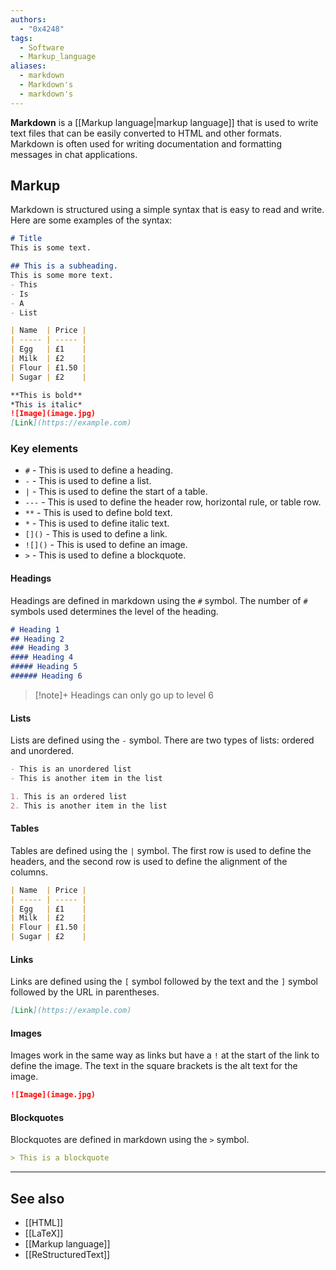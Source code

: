 ```yaml
---
authors:
  - "0x4248"
tags:
  - Software
  - Markup_language
aliases:
  - markdown
  - Markdown's
  - markdown's
---
```

**Markdown** is a [[Markup language|markup language]] that is used to write text files that can be easily 
converted to HTML and other formats. Markdown is often used for writing documentation and formatting messages in chat applications.

## Markup
Markdown is structured using a simple syntax that is easy to read and write. Here are some examples of the syntax:


```markdown
# Title
This is some text.

## This is a subheading.
This is some more text.
- This
- Is
- A
- List

| Name  | Price |
| ----- | ----- |
| Egg   | £1    |
| Milk  | £2    |
| Flour | £1.50 |
| Sugar | £2    |

**This is bold**
*This is italic*
![Image](image.jpg)
[Link](https://example.com)
```

### Key elements
- `#` - This is used to define a heading.
- `-` - This is used to define a list.
- `|` - This is used to define the start of a table.
- `---` - This is used to define the header row, horizontal rule, or table row.
- `**` - This is used to define bold text.
- `*` - This is used to define italic text.
- `[]()` - This is used to define a link.
- `![]()` - This is used to define an image.
- `>` - This is used to define a blockquote.

#### Headings
Headings are defined in markdown using the `#` symbol. The number of `#` symbols used determines the level of the heading.

```markdown
# Heading 1
## Heading 2
### Heading 3
#### Heading 4
##### Heading 5
###### Heading 6
```

> [!note]+
> Headings can only go up to level 6

#### Lists
Lists are defined using the `-` symbol. There are two types of lists: ordered and unordered.

```markdown
- This is an unordered list
- This is another item in the list
```

```markdown
1. This is an ordered list
2. This is another item in the list
```

#### Tables
Tables are defined using the `|` symbol. The first row is used to define the headers, and the second row is used to define the alignment of the columns.

```markdown
| Name  | Price |
| ----- | ----- |
| Egg   | £1    |
| Milk  | £2    |
| Flour | £1.50 |
| Sugar | £2    |
```

#### Links
Links are defined using the `[` symbol followed by the text and the `]` symbol followed by the URL in parentheses.

```markdown
[Link](https://example.com)
```

#### Images
Images work in the same way as links but have a `!` at the start of the link to define the image. The text in the square brackets is the alt text for the image.

```markdown
![Image](image.jpg)
```

#### Blockquotes
Blockquotes are defined in markdown using the `>` symbol.

```markdown
> This is a blockquote
```



---
## See also
- [[HTML]]
- [[LaTeX]]
- [[Markup language]]
- [[ReStructuredText]]